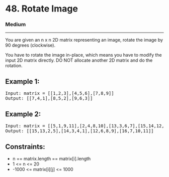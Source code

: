 # 48. Rotate Image

### Medium

---

You are given an n x n 2D matrix representing an image, rotate the image by 90 degrees (clockwise).

You have to rotate the image in-place, which means you have to modify the input 2D matrix directly. DO NOT allocate another 2D matrix and do the rotation.

## Example 1:

<pre>
Input: matrix = [[1,2,3],[4,5,6],[7,8,9]]
Output: [[7,4,1],[8,5,2],[9,6,3]]
</pre>

## Example 2:

<pre>
Input: matrix = [[5,1,9,11],[2,4,8,10],[13,3,6,7],[15,14,12,16]]
Output: [[15,13,2,5],[14,3,4,1],[12,6,8,9],[16,7,10,11]]
</pre>

## Constraints:

- n == matrix.length == matrix[i].length
- 1 <= n <= 20
- -1000 <= matrix[i][j] <= 1000
